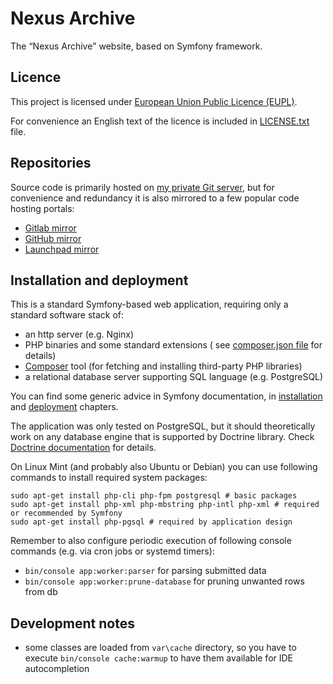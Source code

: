 # Nexus Archive

The <q>Nexus Archive</q> website, based on Symfony framework.

## Licence

This project is licensed under [European Union Public Licence (EUPL)][EUPL].

For convenience an English text of the licence is included
in [LICENSE.txt](LICENSE.txt) file.

## Repositories

Source code is primarily hosted
on [my private Git server](https://git.zerozero.pl/nexus-archive), but for
convenience and redundancy it is also mirrored to a few popular code hosting
portals:

- [Gitlab mirror](https://gitlab.com/krzysztof-sikorski/nexus-archive)
- [GitHub mirror](https://github.com/krzysztof-sikorski/nexus-archive)
- [Launchpad mirror](https://git.launchpad.net/nexus-archive)

## Installation and deployment

This is a standard Symfony-based web application, requiring only a standard
software stack of:

- an http server (e.g. Nginx)
- PHP binaries and some standard extensions (
  see [composer.json file](composer.json) for details)
- [Composer][Composer] tool (for fetching and installing third-party PHP
  libraries)
- a relational database server supporting SQL language (e.g. PostgreSQL)

You can find some generic advice in Symfony documentation,
in [installation][SymfonyInstallation]
and [deployment][SymfonyDeployment] chapters.

The application was only tested on PostgreSQL, but it should theoretically work
on any database engine that is supported by Doctrine library.
Check [Doctrine documentation][DoctrineVendors] for details.

On Linux Mint (and probably also Ubuntu or Debian) you can use following
commands to install required system packages:

```shell
sudo apt-get install php-cli php-fpm postgresql # basic packages
sudo apt-get install php-xml php-mbstring php-intl php-xml # required or recommended by Symfony
sudo apt-get install php-pgsql # required by application design
```

Remember to also configure periodic execution of following console commands
(e.g. via cron jobs or systemd timers):

- `bin/console app:worker:parser` for parsing submitted data
- `bin/console app:worker:prune-database` for pruning unwanted rows from db

## Development notes

- some classes are loaded from `var\cache` directory, so you have to
  execute `bin/console cache:warmup` to have them available for IDE
  autocompletion

[EUPL]:
https://joinup.ec.europa.eu/collection/eupl/eupl-text-eupl-12

[Composer]:
https://getcomposer.org/

[SymfonyInstallation]:
https://symfony.com/doc/current/setup.html

[SymfonyDeployment]:
https://symfony.com/doc/current/deployment.html

[DoctrineVendors]:
https://www.doctrine-project.org/projects/doctrine-dbal/en/latest/reference/introduction.html
